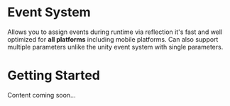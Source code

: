 # Event System
Allows you to assign events during runtime via reflection it's fast and well optimized for **all platforms** including mobile platforms. Can also support multiple parameters unlike the unity event system with single parameters.

# Getting Started
Content coming soon...

